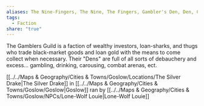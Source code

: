 ```yaml
---
aliases: The Nine-Fingers, The Nine, The Fingers, Gambler's Den, Den, Casino
tags:
  - Faction
share: "true"
---
```


The Gamblers Guild is a faction of wealthy investors, loan-sharks, and thugs who trade black-market goods and loan gold with the means to come collect when necessary. Their "Dens" are full of all sorts of debauchery and excess… gambling, drinking, carousing, combat arenas, ect.

[[../../Maps & Geography/Cities & Towns/Goslow/Locations/The Silver Drake|The Silver Drake]] in [[../../Maps & Geography/Cities & Towns/Goslow/Goslow|Goslow]] ran by [[../../Maps & Geography/Cities & Towns/Goslow/NPCs/Lone-Wolf Louie|Lone-Wolf Louie]]